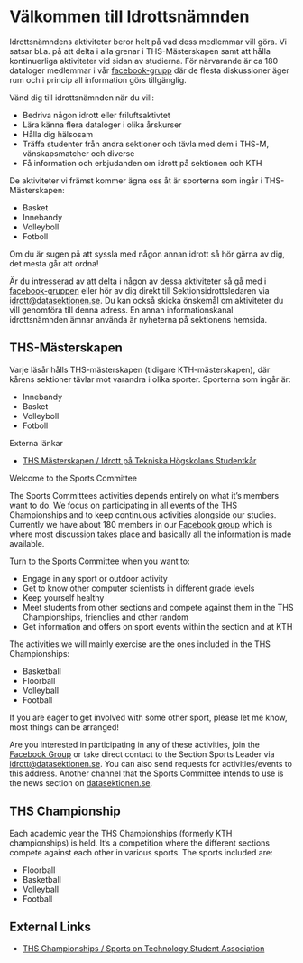 # Välkommen till Idrottsnämnden

Idrottsnämndens aktiviteter beror helt på vad dess medlemmar vill göra. Vi satsar bl.a. på att delta i alla grenar i THS-Mästerskapen samt att hålla kontinuerliga aktiviteter vid sidan av studierna. För närvarande är ca 180 dataloger medlemmar i vår [facebook-grupp](https://www.facebook.com/groups/datafotboll/) där de flesta diskussioner äger rum och i princip all information görs tillgänglig.

Vänd dig till idrottsnämnden när du vill:

* Bedriva någon idrott eller friluftsaktivtet
* Lära känna flera dataloger i olika årskurser
* Hålla dig hälsosam
* Träffa studenter från andra sektioner och tävla med dem i THS-M, vänskapsmatcher och diverse
* Få information och erbjudanden om idrott på sektionen och KTH

De aktiviteter vi främst kommer ägna oss åt är sporterna som ingår i THS-Mästerskapen:

* Basket
* Innebandy
* Volleyboll
* Fotboll

Om du är sugen på att syssla med någon annan idrott så hör gärna av dig, det mesta går att ordna!

Är du intresserad av att delta i någon av dessa aktiviteter så gå med i [facebook-gruppen](https://www.facebook.com/groups/datakthsport) eller hör av dig direkt till Sektionsidrottsledaren via [idrott@datasektionen.se](mailto:idrott@datasektionen.se). Du kan också skicka önskemål om aktiviteter du vill genomföra till denna adress. En annan informationskanal idrottsnämnden ämnar använda är nyheterna på sektionens hemsida.

## THS-Mästerskapen

Varje läsår hålls THS-mästerskapen (tidigare KTH-mästerskapen), där kårens sektioner tävlar mot varandra i olika sporter. Sporterna som ingår är:

* Innebandy
* Basket
* Volleyboll
* Fotboll

Externa länkar

* [THS Mästerskapen / Idrott på Tekniska Högskolans Studentkår](http://ths.kth.se/om-ths/idrott/)

Welcome to the Sports Committee

The Sports Committees activities depends entirely on what it’s members want to do. We focus on participating in all events of the THS Championships and to keep continuous activities alongside our studies. Currently we have about 180 members in our [Facebook group](https://www.facebook.com/groups/datafotboll/) which is where most discussion takes place and basically all the information is made available.

Turn to the Sports Committee when you want to:

* Engage in any sport or outdoor activity
* Get to know other computer scientists in different grade levels
* Keep yourself healthy
* Meet students from other sections and compete against them in the THS Championships, friendlies and other random
* Get information and offers on sport events within the section and at KTH

The activities we will mainly exercise are the ones included in the THS Championships:

* Basketball
* Floorball
* Volleyball
* Football

If you are eager to get involved with some other sport, please let me know, most things can be arranged!

Are you interested in participating in any of these activities, join the [Facebook Group](https://www.facebook.com/groups/datakthsport) or take direct contact to the Section Sports Leader via [idrott@datasektionen.se](mailto:idrott@datasektionen.se). You can also send requests for activities/events to this address. Another channel that the Sports Committee intends to use is the news section on [datasektionen.se](https://datasektionen.se/en/news).

## THS Championship

Each academic year the THS Championships (formerly KTH championships) is held. It’s a competition where the different sections compete against each other in various sports. The sports included are:

* Floorball
* Basketball
* Volleyball
* Football

## External Links

* [THS Championships / Sports on Technology Student Association](http://ths.kth.se/om-ths/idrott/)
